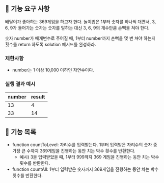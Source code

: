 ## 🚀 기능 요구 사항

배달이가 좋아하는 369게임을 하고자 한다. 놀이법은 1부터 숫자를 하나씩 대면서, 3, 6, 9가 들어가는 숫자는 숫자를 말하는 대신 3, 6, 9의 개수만큼 손뼉을 쳐야 한다.

숫자 number가 매개변수로 주어질 때, 1부터 number까지 손뼉을 몇 번 쳐야 하는지 횟수를 return 하도록 solution 메서드를 완성하라.

### 제한사항

- number는 1 이상 10,000 이하인 자연수이다.

### 실행 결과 예시

| number | result |
| ------ | ------ |
| 13     | 4      |
| 33     | 14     |

## 🚩 기능 목록

- function countToLevel: 자리수를 입력받는다. 1부터 입력받은 자리수의 숫자 중 가장 큰 수까지 369게임을 진행하는 동안 치는 박수 횟수를 반환한다.
  - 예시) 3을 입력받았을 때, 1부터 999까지 369 게임을 진행하는 동안 치는 박수 횟수를 반환한다.
- function countAll: 1부터 입력받은 숫자까지 369게임을 진행하는 동안 치는 박수 횟수를 반환한다.
